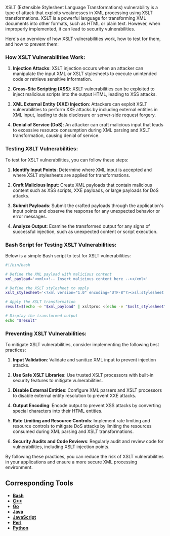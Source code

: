 XSLT (Extensible Stylesheet Language Transformations) vulnerability is a type of attack that exploits weaknesses in XML processing using XSLT transformations. XSLT is a powerful language for transforming XML documents into other formats, such as HTML or plain text. However, when improperly implemented, it can lead to security vulnerabilities.

Here's an overview of how XSLT vulnerabilities work, how to test for them, and how to prevent them:

### How XSLT Vulnerabilities Work:

1. **Injection Attacks**: XSLT injection occurs when an attacker can manipulate the input XML or XSLT stylesheets to execute unintended code or retrieve sensitive information.

2. **Cross-Site Scripting (XSS)**: XSLT vulnerabilities can be exploited to inject malicious scripts into the output HTML, leading to XSS attacks.

3. **XML External Entity (XXE) Injection**: Attackers can exploit XSLT vulnerabilities to perform XXE attacks by including external entities in XML input, leading to data disclosure or server-side request forgery.

4. **Denial of Service (DoS)**: An attacker can craft malicious input that leads to excessive resource consumption during XML parsing and XSLT transformation, causing denial of service.

### Testing XSLT Vulnerabilities:

To test for XSLT vulnerabilities, you can follow these steps:

1. **Identify Input Points**: Determine where XML input is accepted and where XSLT stylesheets are applied for transformations.

2. **Craft Malicious Input**: Create XML payloads that contain malicious content such as XSS scripts, XXE payloads, or large payloads for DoS attacks.

3. **Submit Payloads**: Submit the crafted payloads through the application's input points and observe the response for any unexpected behavior or error messages.

4. **Analyze Output**: Examine the transformed output for any signs of successful injection, such as unexpected content or script execution.

### Bash Script for Testing XSLT Vulnerabilities:

Below is a simple Bash script to test for XSLT vulnerabilities:

```bash
#!/bin/bash

# Define the XML payload with malicious content
xml_payload='<xml><!-- Insert malicious content here --></xml>'

# Define the XSLT stylesheet to apply
xslt_stylesheet='<?xml version="1.0" encoding="UTF-8"?><xsl:stylesheet version="1.0" xmlns:xsl="http://www.w3.org/1999/XSL/Transform"><xsl:template match="/"><html><body><h1>XSLT Vulnerability Test</h1><xsl:copy-of select="."/></body></html></xsl:template></xsl:stylesheet>'

# Apply the XSLT transformation
result=$(echo -e "$xml_payload" | xsltproc <(echo -e "$xslt_stylesheet") -)

# Display the transformed output
echo "$result"
```

### Preventing XSLT Vulnerabilities:

To mitigate XSLT vulnerabilities, consider implementing the following best practices:

1. **Input Validation**: Validate and sanitize XML input to prevent injection attacks.

2. **Use Safe XSLT Libraries**: Use trusted XSLT processors with built-in security features to mitigate vulnerabilities.

3. **Disable External Entities**: Configure XML parsers and XSLT processors to disable external entity resolution to prevent XXE attacks.

4. **Output Encoding**: Encode output to prevent XSS attacks by converting special characters into their HTML entities.

5. **Rate Limiting and Resource Controls**: Implement rate limiting and resource controls to mitigate DoS attacks by limiting the resources consumed during XML parsing and XSLT transformations.

6. **Security Audits and Code Reviews**: Regularly audit and review code for vulnerabilities, including XSLT injection points.

By following these practices, you can reduce the risk of XSLT vulnerabilities in your applications and ensure a more secure XML processing environment.

## Corresponding Tools

- [**Bash**](https://github.com/saidehossain/Hacking_Tools/blob/main/hacking_with_bash/xslt.sh)
- [**C++**](https://github.com/saidehossain/Hacking_Tools/blob/main/hacking_with_c%2B%2B/xslt.cpp)
- [**Go**](https://github.com/saidehossain/Hacking_Tools/blob/main/hacking_with_go/xslt.go)
- [**Java**](https://github.com/saidehossain/Hacking_Tools/blob/main/hacking_with_java/EnhancedXSLTVulnerabilityTester.java)
- [**JavaScript**](https://github.com/saidehossain/Hacking_Tools/blob/main/hacking_with_javascript/xslt.js)
- [**Perl**](https://github.com/saidehossain/Hacking_Tools/blob/main/hacking_with_perl/xslt.pl)
- [**Python**](https://github.com/saidehossain/Hacking_Tools/blob/main/hacking_with_python/xslt.py)


